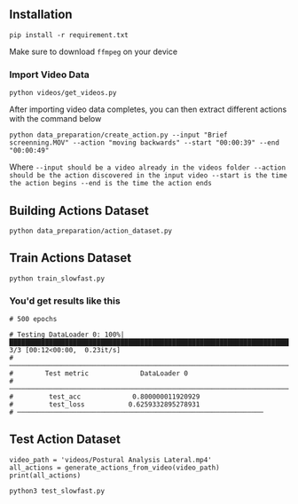 <!-- @format -->

## Installation

```
pip install -r requirement.txt
```

Make sure to download `ffmpeg` on your device

### Import Video Data

```
python videos/get_videos.py
```

After importing video data completes, you can then extract different actions with the command below

```
python data_preparation/create_action.py --input "Brief screenning.MOV" --action "moving backwards" --start "00:00:39" --end "00:00:49"
```

Where
`--input should be a video already in the videos folder
    --action should be the action discovered in the input video
    --start is the time the action begins
    --end is the time the action ends`

## Building Actions Dataset

```
python data_preparation/action_dataset.py
```


## Train Actions Dataset

```
python train_slowfast.py
```

### You'd get results like this

```
# 500 epochs

# Testing DataLoader 0: 100%|███████████████████████████████████████████████████████████████████████████| 3/3 [00:12<00:00,  0.23it/s]
# ────────────────────────────────────────────────────────────────────────────────────────────────────────────────────────────────────
#        Test metric             DataLoader 0
# ────────────────────────────────────────────────────────────────────────────────────────────────────────────────────────────────────
#         test_acc             0.800000011920929
#         test_loss           0.6259332895278931
# ──────────────────────────────────────────────────────────────
```


## Test Action Dataset

```
video_path = 'videos/Postural Analysis Lateral.mp4'
all_actions = generate_actions_from_video(video_path)
print(all_actions)

python3 test_slowfast.py
```
